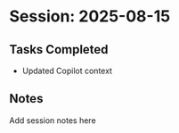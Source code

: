 # Session: 2025-08-15
## Tasks Completed
- Updated Copilot context

## Notes
Add session notes here
